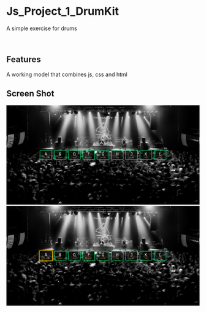 # Js_Project_1_DrumKit

A simple exercise for drums


<p align="center"> 

<br> 
  
  Features 
  ------------ 

  A working model that combines js, css and html

  
  Screen Shot 
  ------------
  <img src="https://github.com/MehmetBozkir/Js_Project_1_DrumKit/blob/main/img/1.png" alt="Slate: Foto1" width="900"> 
  <img src="https://github.com/MehmetBozkir/Js_Project_1_DrumKit/blob/main/img/2.png" alt="Slate: Foto1" width="900"> 
